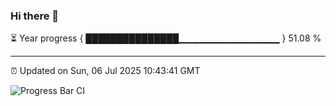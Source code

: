### Hi there 👋

⏳ Year progress { ███████████████▁▁▁▁▁▁▁▁▁▁▁▁▁▁▁ } 51.08 %

---

⏰ Updated on Sun, 06 Jul 2025 10:43:41 GMT

![Progress Bar CI](https://github.com/IshwaranRudhara/GIT-ACTION/workflows/Progress%20Bar%20CI/badge.svg)
